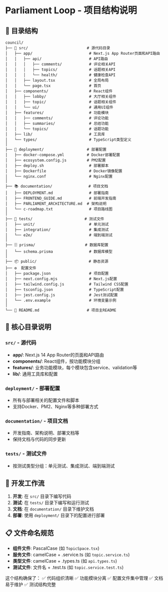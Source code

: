 # Parliament Loop - 项目结构说明

## 📁 目录结构

```
council/
├── 📱 src/                          # 源代码目录
│   ├── app/                         # Next.js App Router页面和API路由
│   │   ├── api/                     # API路由
│   │   │   ├── comments/            # 评论相关API
│   │   │   ├── topics/              # 话题相关API
│   │   │   └── health/              # 健康检查API
│   │   ├── layout.tsx               # 全局布局
│   │   └── page.tsx                 # 首页
│   ├── components/                  # React组件
│   │   ├── lobby/                   # 大厅相关组件
│   │   ├── topic/                   # 话题相关组件
│   │   └── ui/                      # 通用UI组件
│   ├── features/                    # 功能模块
│   │   ├── comments/                # 评论功能
│   │   ├── summaries/               # 总结功能
│   │   └── topics/                  # 话题功能
│   ├── lib/                         # 工具库
│   └── types/                       # TypeScript类型定义
│
├── 🚀 deployment/                   # 部署配置
│   ├── docker-compose.yml          # Docker部署配置
│   ├── ecosystem.config.js         # PM2配置
│   ├── deploy.sh                    # 部署脚本
│   ├── Dockerfile                   # Docker镜像配置
│   └── nginx.conf                   # Nginx配置
│
├── 📚 documentation/                # 项目文档
│   ├── DEPLOYMENT.md                # 部署指南
│   ├── FRONTEND_GUIDE.md            # 前端开发指南
│   ├── PARLIAMENT_ARCHITECTURE.md  # 架构说明
│   └── c-roadmap.txt                # 项目路线图
│
├── 🧪 tests/                       # 测试文件
│   ├── unit/                        # 单元测试
│   ├── integration/                 # 集成测试
│   └── e2e/                         # 端到端测试
│
├── 🗄️ prisma/                      # 数据库配置
│   └── schema.prisma                # 数据库模型
│
├── 📦 public/                       # 静态资源
├── ⚙️  配置文件
│   ├── package.json                 # 项目配置
│   ├── next.config.mjs              # Next.js配置
│   ├── tailwind.config.js           # Tailwind CSS配置
│   ├── tsconfig.json                # TypeScript配置
│   ├── jest.config.js               # Jest测试配置
│   └── .env.example                 # 环境变量示例
│
└── 📝 README.md                     # 项目主README
```

## 🎯 核心目录说明

### `src/` - 源代码
- **app/**: Next.js 14 App Router的页面和API路由
- **components/**: React组件，按功能模块分组
- **features/**: 业务功能模块，每个模块包含service、validation等
- **lib/**: 通用工具库和配置

### `deployment/` - 部署配置
- 所有与部署相关的配置文件和脚本
- 支持Docker、PM2、Nginx等多种部署方式

### `documentation/` - 项目文档
- 开发指南、架构说明、部署文档等
- 保持文档与代码的同步更新

### `tests/` - 测试文件
- 按测试类型分组：单元测试、集成测试、端到端测试

## 🔧 开发工作流

1. **开发**: 在 `src/` 目录下编写代码
2. **测试**: 在 `tests/` 目录下编写和运行测试
3. **文档**: 在 `documentation/` 目录下维护文档
4. **部署**: 使用 `deployment/` 目录下的配置进行部署

## 📋 文件命名规范

- **组件文件**: PascalCase (如 `TopicSpace.tsx`)
- **服务文件**: camelCase + .service.ts (如 `topic.service.ts`) 
- **类型文件**: camelCase + .types.ts (如 `api.types.ts`)
- **测试文件**: 文件名 + .test.ts (如 `topic.service.test.ts`)

这个结构确保了：
✅ 代码组织清晰
✅ 功能模块分离
✅ 配置文件集中管理
✅ 文档易于维护
✅ 测试结构完整
